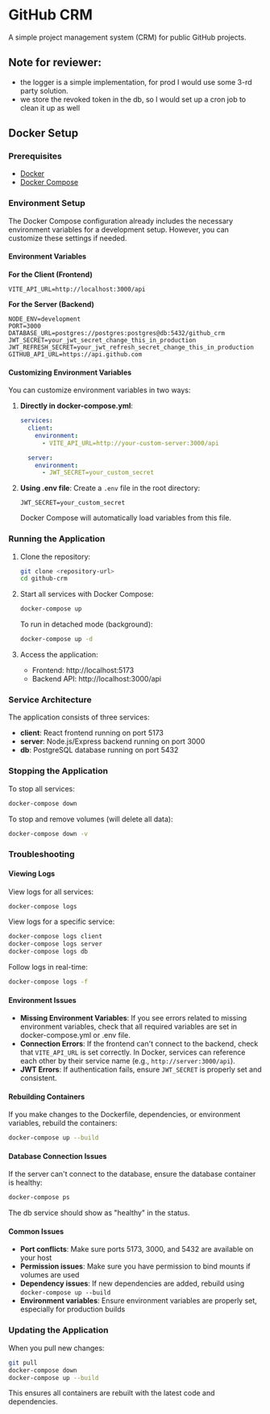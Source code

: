 # GitHub CRM

A simple project management system (CRM) for public GitHub projects.

## Note for reviewer:

- the logger is a simple implementation, for prod I would use some 3-rd party solution.
- we store the revoked token in the db, so I would set up a cron job to clean it up as well

## Docker Setup

### Prerequisites

- [Docker](https://docs.docker.com/get-docker/)
- [Docker Compose](https://docs.docker.com/compose/install/)

### Environment Setup

The Docker Compose configuration already includes the necessary environment variables for a development setup. However, you can customize these settings if needed.

#### Environment Variables

**For the Client (Frontend)**

```
VITE_API_URL=http://localhost:3000/api
```

**For the Server (Backend)**

```
NODE_ENV=development
PORT=3000
DATABASE_URL=postgres://postgres:postgres@db:5432/github_crm
JWT_SECRET=your_jwt_secret_change_this_in_production
JWT_REFRESH_SECRET=your_jwt_refresh_secret_change_this_in_production
GITHUB_API_URL=https://api.github.com
```

#### Customizing Environment Variables

You can customize environment variables in two ways:

1. **Directly in docker-compose.yml**:

   ```yaml
   services:
     client:
       environment:
         - VITE_API_URL=http://your-custom-server:3000/api

     server:
       environment:
         - JWT_SECRET=your_custom_secret
   ```

2. **Using .env file**:
   Create a `.env` file in the root directory:
   ```
   JWT_SECRET=your_custom_secret
   ```
   Docker Compose will automatically load variables from this file.

### Running the Application

1. Clone the repository:

   ```bash
   git clone <repository-url>
   cd github-crm
   ```

2. Start all services with Docker Compose:

   ```bash
   docker-compose up
   ```

   To run in detached mode (background):

   ```bash
   docker-compose up -d
   ```

3. Access the application:
   - Frontend: http://localhost:5173
   - Backend API: http://localhost:3000/api

### Service Architecture

The application consists of three services:

- **client**: React frontend running on port 5173
- **server**: Node.js/Express backend running on port 3000
- **db**: PostgreSQL database running on port 5432

### Stopping the Application

To stop all services:

```bash
docker-compose down
```

To stop and remove volumes (will delete all data):

```bash
docker-compose down -v
```

### Troubleshooting

#### Viewing Logs

View logs for all services:

```bash
docker-compose logs
```

View logs for a specific service:

```bash
docker-compose logs client
docker-compose logs server
docker-compose logs db
```

Follow logs in real-time:

```bash
docker-compose logs -f
```

#### Environment Issues

- **Missing Environment Variables**: If you see errors related to missing environment variables, check that all required variables are set in docker-compose.yml or .env file.
- **Connection Errors**: If the frontend can't connect to the backend, check that `VITE_API_URL` is set correctly. In Docker, services can reference each other by their service name (e.g., `http://server:3000/api`).
- **JWT Errors**: If authentication fails, ensure `JWT_SECRET` is properly set and consistent.

#### Rebuilding Containers

If you make changes to the Dockerfile, dependencies, or environment variables, rebuild the containers:

```bash
docker-compose up --build
```

#### Database Connection Issues

If the server can't connect to the database, ensure the database container is healthy:

```bash
docker-compose ps
```

The db service should show as "healthy" in the status.

#### Common Issues

- **Port conflicts**: Make sure ports 5173, 3000, and 5432 are available on your host
- **Permission issues**: Make sure you have permission to bind mounts if volumes are used
- **Dependency issues**: If new dependencies are added, rebuild using `docker-compose up --build`
- **Environment variables**: Ensure environment variables are properly set, especially for production builds

### Updating the Application

When you pull new changes:

```bash
git pull
docker-compose down
docker-compose up --build
```

This ensures all containers are rebuilt with the latest code and dependencies.
